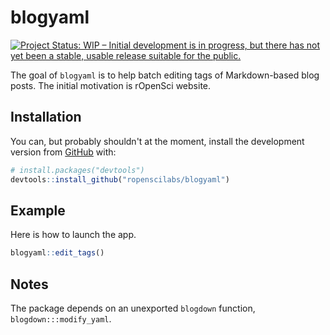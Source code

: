 # blogyaml

[![Project Status: WIP – Initial development is in progress, but there has not yet been a stable, usable release suitable for the public.](http://www.repostatus.org/badges/latest/wip.svg)](http://www.repostatus.org/#wip)


The goal of `blogyaml` is to help batch editing tags of Markdown-based blog posts. The initial motivation is rOpenSci website. 

## Installation

You can, but probably shouldn't at the moment, install the development version from [GitHub](https://github.com/) with:

``` r
# install.packages("devtools")
devtools::install_github("ropenscilabs/blogyaml")
```
## Example

Here is how to launch the app.

``` r
blogyaml::edit_tags()
```

## Notes

The package depends on an unexported `blogdown` function, `blogdown:::modify_yaml`.

